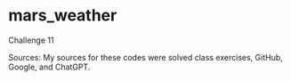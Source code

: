 # mars_weather
Challenge 11

Sources: My sources for these codes were solved class exercises, GitHub, Google, and ChatGPT.